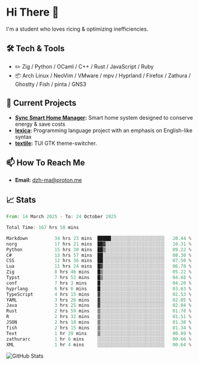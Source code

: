 # Hi There 👋
I'm a student who loves ricing & optimizing inefficiencies.
## 🛠️ Tech & Tools
- ✏️  Zig / Python / OCaml / C++ / Rust / JavaScript / Ruby
- 📦 Arch Linux / NeoVim / VMware / mpv / Hyprland / Firefox / Zathura / Ghostty / Fish / pinta / GNS3
## 🔭 Current Projects
- **[Sync Smart Home Manager](https://github.com/dzh-ma/sync):** Smart home system designed to conserve energy & save costs
- **[lexica](https://github.com/dzh-ma/lexica):** Programming language project with an emphasis on English-like syntax
- **[textile](https://github.com/dzh-ma/textile):** TUI GTK theme-switcher.
## 📫 How To Reach Me
- **Email:** [dzh-ma@proton.me](mailto:dzh-ma@proton.me)
## 📈 Stats
<!--START_SECTION:waka-->

```rust
From: 14 March 2025 - To: 24 October 2025

Total Time: 167 hrs 58 mins

Markdown          34 hrs 23 mins  █████░░░░░░░░░░░░░░░░░░░░   20.44 %
norg              17 hrs 21 mins  ██▓░░░░░░░░░░░░░░░░░░░░░░   10.31 %
Python            15 hrs 30 mins  ██▒░░░░░░░░░░░░░░░░░░░░░░   09.22 %
C#                13 hrs 57 mins  ██░░░░░░░░░░░░░░░░░░░░░░░   08.30 %
CSS               12 hrs 36 mins  ██░░░░░░░░░░░░░░░░░░░░░░░   07.50 %
Lua               11 hrs 24 mins  █▓░░░░░░░░░░░░░░░░░░░░░░░   06.78 %
Zig               8 hrs 46 mins   █▒░░░░░░░░░░░░░░░░░░░░░░░   05.22 %
Typst             7 hrs 52 mins   █▒░░░░░░░░░░░░░░░░░░░░░░░   04.68 %
conf              7 hrs 3 mins    █░░░░░░░░░░░░░░░░░░░░░░░░   04.20 %
hyprlang          6 hrs 6 mins    █░░░░░░░░░░░░░░░░░░░░░░░░   03.63 %
TypeScript        4 hrs 15 mins   ▓░░░░░░░░░░░░░░░░░░░░░░░░   02.53 %
YAML              3 hrs 26 mins   ▓░░░░░░░░░░░░░░░░░░░░░░░░   02.05 %
Java              3 hrs 25 mins   ▓░░░░░░░░░░░░░░░░░░░░░░░░   02.04 %
Rust              2 hrs 59 mins   ▒░░░░░░░░░░░░░░░░░░░░░░░░   01.78 %
R                 2 hrs 32 mins   ▒░░░░░░░░░░░░░░░░░░░░░░░░   01.51 %
JSON              2 hrs 18 mins   ▒░░░░░░░░░░░░░░░░░░░░░░░░   01.38 %
fish              2 hrs 15 mins   ▒░░░░░░░░░░░░░░░░░░░░░░░░   01.34 %
Text              1 hr 29 mins    ▒░░░░░░░░░░░░░░░░░░░░░░░░   00.89 %
zathurarc         1 hr 6 mins     ░░░░░░░░░░░░░░░░░░░░░░░░░   00.66 %
XML               1 hr 4 mins     ░░░░░░░░░░░░░░░░░░░░░░░░░   00.64 %
```

<!--END_SECTION:waka-->

![GitHub Stats](https://github-readme-stats.vercel.app/api?username=dzh-ma&show_icons=true&theme=transparent)
